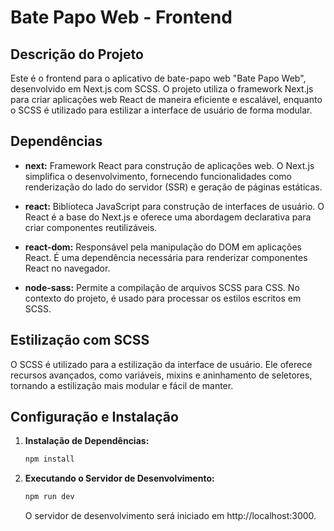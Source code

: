 # Bate Papo Web - Frontend

## Descrição do Projeto

Este é o frontend para o aplicativo de bate-papo web "Bate Papo Web", desenvolvido em Next.js com SCSS. O projeto utiliza o framework Next.js para criar aplicações web React de maneira eficiente e escalável, enquanto o SCSS é utilizado para estilizar a interface de usuário de forma modular.

## Dependências

- **next:** Framework React para construção de aplicações web. O Next.js simplifica o desenvolvimento, fornecendo funcionalidades como renderização do lado do servidor (SSR) e geração de páginas estáticas.

- **react:** Biblioteca JavaScript para construção de interfaces de usuário. O React é a base do Next.js e oferece uma abordagem declarativa para criar componentes reutilizáveis.

- **react-dom:** Responsável pela manipulação do DOM em aplicações React. É uma dependência necessária para renderizar componentes React no navegador.

- **node-sass:** Permite a compilação de arquivos SCSS para CSS. No contexto do projeto, é usado para processar os estilos escritos em SCSS.

## Estilização com SCSS

O SCSS é utilizado para a estilização da interface de usuário. Ele oferece recursos avançados, como variáveis, mixins e aninhamento de seletores, tornando a estilização mais modular e fácil de manter.

## Configuração e Instalação

1. **Instalação de Dependências:**
    ```bash
    npm install
    ```

2. **Executando o Servidor de Desenvolvimento:**
    ```bash
    npm run dev
    ```

    O servidor de desenvolvimento será iniciado em http://localhost:3000.

